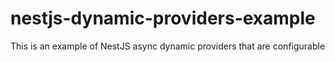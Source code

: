 # nestjs-dynamic-providers-example
This is an example of NestJS async dynamic providers that are configurable
